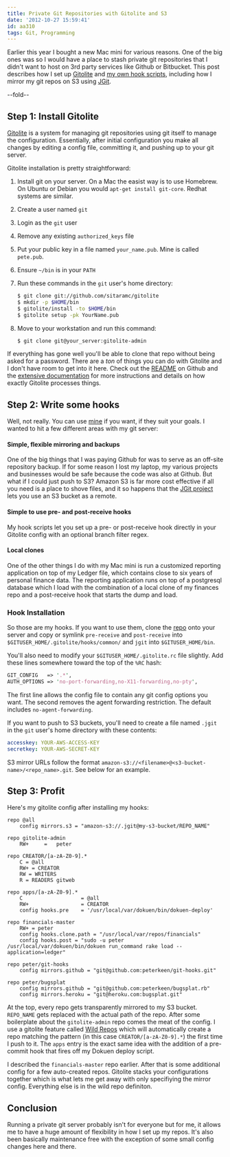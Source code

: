 ```yaml
---
title: Private Git Repositories with Gitolite and S3
date: '2012-10-27 15:59:41'
id: aa310
tags: Git, Programming
---
```


Earlier this year I bought a new Mac mini for various reasons. One of the big ones was so I would
have a place to stash private git repositories that I didn't want to host on 3rd party services
like Github or Bitbucket. This post describes how I set up [Gitolite][gitolite] and [my own hook scripts][git-hooks],
including how I mirror my git repos on S3 using [JGit][jgit].

[gitolite]: https://github.com/sitaramc/gitolite
[jgit]: http://eclipse.org/jgit/
[git-hooks]: https://github.com/peterkeen/git-hooks

--fold--

## Step 1: Install Gitolite

[Gitolite][gitolite] is a system for managing git repositories using git itself to manage the configuration.
Essentially, after initial configuration you make all changes by editing a config file, committing
it, and pushing up to your git server.

Gitolite installation is pretty straightforward:

1. Install git on your server. On a Mac the easist way is to use Homebrew. On Ubuntu or Debian
   you would `apt-get install git-core`. Redhat systems are similar.
1. Create a user named `git`
2. Login as the `git` user
3. Remove any existing `authorized_keys` file
4. Put your public key in a file named `your_name.pub`. Mine is called `pete.pub`.
5. Ensure `~/bin` is in your `PATH`
5. Run these commands in the `git` user's home directory:

     ```bash
     $ git clone git://github.com/sitaramc/gitolite
     $ mkdir -p $HOME/bin
     $ gitolite/install -to $HOME/bin
     $ gitolite setup -pk YourName.pub
     ```

6. Move to your workstation and run this command:

     ```bash
     $ git clone git@your_server:gitolite-admin
     ```
     
If everything has gone well you'll be able to clone that repo without being asked for a password.
There are a *ton* of things you can do with Gitolite and I don't have room to get into it here. Check
out the [README][gitolite-readme] on Github and the [extensive documentation][gitolite-docs] for more
instructions and details on how exactly Gitolite processes things.

## Step 2: Write some hooks

Well, not really. You can use [mine][git-hooks] if you want, if they suit your goals. I wanted to
hit a few different areas with my git server:

#### Simple, flexible mirroring and backups

One of the big things that I was paying Github for was to serve as an off-site repository backup.
If for some reason I lost my laptop, my various projects and businesses would be safe because the
code was also at Github. But what if I could just push to S3? Amazon S3 is far more cost effective
if all you need is a place to shove files, and it so happens that the [JGit project][jgit] lets you use
an S3 bucket as a remote.

#### Simple to use pre- and post-receive hooks

My hook scripts let you set up a pre- or post-receive hook directly in your Gitolite config with
an optional branch filter regex.

#### Local clones

One of the other things I do with my Mac mini is run a customized reporting application on top of
my Ledger file, which contains close to six years of personal finance data. The reporting application
runs on top of a postgresql database which I load with the combination of a local clone
of my finances repo and a post-receive hook that starts the dump and load.

### Hook Installation

So those are my hooks. If you want to use them, clone the [repo][git-hooks] onto your server and copy or symlink
`pre-receive` and `post-receive` into `$GITUSER_HOME/.gitolite/hooks/common/` and `jgit` into
`$GITUSER_HOME/bin`.

You'll also need to modify your `$GITUSER_HOME/.gitolite.rc` file slightly. Add these lines somewhere
toward the top of the `%RC` hash:

```perl
GIT_CONFIG   => '.*',
AUTH_OPTIONS => 'no-port-forwarding,no-X11-forwarding,no-pty',
```

The first line allows the config file to contain any git config options you want. The second removes
the agent forwarding restriction. The default includes `no-agent-forwarding`.

If you want to push to S3 buckets, you'll need to create a file named `.jgit` in the `git` user's
home directory with these contents:

```yaml
accesskey: YOUR-AWS-ACCESS-KEY
secretkey: YOUR-AWS-SECRET-KEY
```

S3 mirror URLs follow the format `amazon-s3://<filename>@<s3-bucket-name>/<repo_name>.git`. See below
for an example.

## Step 3: Profit

Here's my gitolite config after installing my hooks:

```text
repo @all
    config mirrors.s3 = "amazon-s3://.jgit@my-s3-bucket/REPO_NAME"

repo gitolite-admin
    RW+     =   peter

repo CREATOR/[a-zA-Z0-9].*
    C = @all
    RW+ = CREATOR
    RW = WRITERS
    R = READERS gitweb

repo apps/[a-zA-Z0-9].*
    C                   = @all
    RW+                 = CREATOR
    config hooks.pre    = '/usr/local/var/dokuen/bin/dokuen-deploy'

repo financials-master
    RW+ = peter
    config hooks.clone.path = "/usr/local/var/repos/financials"
    config hooks.post = "sudo -u peter /usr/local/var/dokuen/bin/dokuen run_command rake load --application=ledger"

repo peter/git-hooks
    config mirrors.github = "git@github.com:peterkeen/git-hooks.git"

repo peter/bugsplat
    config mirrors.github = "git@github.com:peterkeen/bugsplat.rb"
    config mirrors.heroku = "git@heroku.com:bugsplat.git"
```

At the top, every repo gets transparently mirrored to my S3 bucket. `REPO_NAME` gets
replaced with the actual path of the repo. After some boilerplate about the `gitolite-admin`
repo comes the meat of the config. I use a gitolite feature called [Wild Repos][gitolite-wild-repos] which will
automatically create a repo matching the pattern (in this case `CREATOR/[a-zA-Z0-9].*`) the
first time I push to it. The `apps` entry is the exact same idea with the addition of a
pre-commit hook that fires off my Dokuen deploy script.

I described the `financials-master` repo earlier. After that is some additional config
for a few auto-created repos. Gitolite stacks your configurations together which is what
lets me get away with only specifiying the mirror config. Everything else is in the
wild repo definiton.

## Conclusion

Running a private git server probably isn't for everyone but for me, it allows me to have
a huge amount of flexibility in how I set up my repos. It's also been basically maintenance
free with the exception of some small config changes here and there.

[gitolite-wiki]: https://github.com/sitaramc/gitolite/wiki
[gitolite-wild-repos]: http://sitaramc.github.com/gitolite/wild.html
[gitolite-docs]: http://sitaramc.github.com/gitolite/master-toc.html
[gitolite-readme]: https://github.com/sitaramc/gitolite#readme

